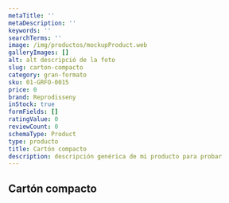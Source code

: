 ```yaml
---
metaTitle: ''
metaDescription: ''
keywords: ''
searchTerms: ''
image: /img/productos/mockupProduct.web
galleryImages: []
alt: alt descripció de la foto
slug: carton-compacto
category: gran-formato
sku: 01-GRFO-0015
price: 0
brand: Reprodisseny
inStock: true
formFields: []
ratingValue: 0
reviewCount: 0
schemaType: Product
type: producto
title: Cartón compacto
description: descripción genérica de mi producto para probar
---
```

## Cartón compacto

